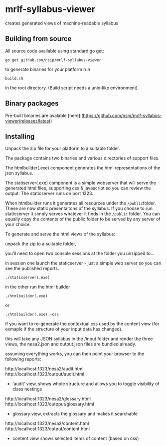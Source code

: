 # mrlf-syllabus-viewer
creates generated views of machine-readable syllabus

## Building from source
All source code available using standard go get:

```go get github.com/nsip/mrlf-syllabus-viewer```

to generate binaries for your platform run 

```build.sh```

in the root directory.
(Build script needs a unix-like environment)

## Binary packages
Pre-built binaries are avalable [here].(https://github.com/nsip/mrlf-syllabus-viewer/releases/latest)

## Installing
Unpack the zip file for your platform to a suitable folder.

The package contains two binaries and various directories of support files.

The htmlbuilder(.exe) component generates the html representations of the json syllabus.

The statiserver(.exe) component is a simple webserver that will serve the generated html files, supporting css & 
javascript so you can review the output. The staticserver runs on port 1323.

When htmlbuilder runs it generates all resources under the ```/public```folder. These are now static presentaitons of the
syllabus.
If you choose to run staticserver it simply serves whatever it finds in the ```/public``` folder.
You can equally copy the contents of the public folder to be served by any server of your choice.

To generate and serve the html views of the syllabus:

unpack the zip to a suitable folder,

you’ll need to open two console sessions at the folder you unzipped to…

in session one launch the staticserver   - just a simple web server so you can see the published reports.

```./staticserver(.exe)```

in the other run the html builder

```./htmlbuilder(.exe)```

or 

```./htmlbuilder(.exe) -css```

if you want to re-generate the contextual css used by the content view (for exmaple if the structure of your 
input data has changed).

this will take any JSON syllabus in the /input folder and render the three views, the nesa2.json and output.json files are 
bundled already.

assuming everything works, you can then point your browser to the following reports:

http://localhost:1323/nesa2/audit.html 
http://localhost:1323/output/audit.html 
- ‘audit’ view, shows whole structure and allows you to toggle visibility of class nestings 

http://localhost:1323/nesa2/glossary.html
http://localhost:1323/outpput/glossary.html
- glossary view, extracts the glossary and makes it searchable 

http://localhost:1323/nesa2/content.html
http://localhost:1323/output/content.html
- content view shows selected items of content (based on css)




